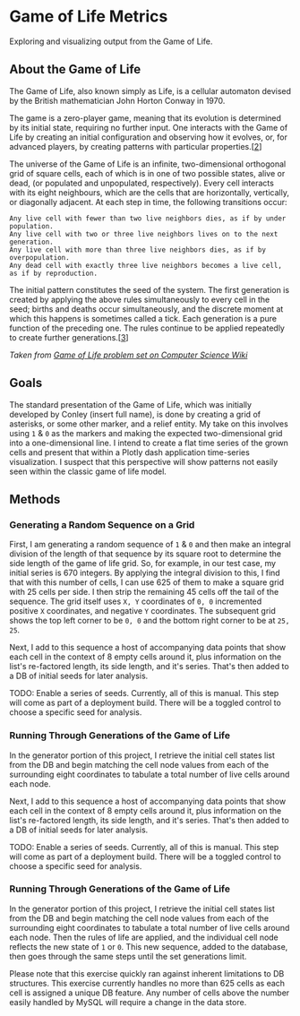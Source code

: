 # Game of Life Metrics

Exploring and visualizing output from the Game of Life.

## About the Game of Life

The Game of Life, also known simply as Life, is a cellular automaton devised by the British mathematician John Horton Conway in 1970.

The game is a zero-player game, meaning that its evolution is determined by its initial state, requiring no further input. One interacts with the Game of Life by creating an initial configuration and observing how it evolves, or, for advanced players, by creating patterns with particular properties.[[2](https://computersciencewiki.org/index.php/Game_of_Life#cite_note-2)]


The universe of the Game of Life is an infinite, two-dimensional orthogonal grid of square cells, each of which is in one of two possible states, alive or dead, (or populated and unpopulated, respectively). Every cell interacts with its eight neighbours, which are the cells that are horizontally, vertically, or diagonally adjacent. At each step in time, the following transitions occur:

	Any live cell with fewer than two live neighbors dies, as if by under population.
	Any live cell with two or three live neighbors lives on to the next generation.
	Any live cell with more than three live neighbors dies, as if by overpopulation.
	Any dead cell with exactly three live neighbors becomes a live cell, as if by reproduction.

The initial pattern constitutes the seed of the system. The first generation is created by applying the above rules simultaneously to every cell in the seed; births and deaths occur simultaneously, and the discrete moment at which this happens is sometimes called a tick. Each generation is a pure function of the preceding one. The rules continue to be applied repeatedly to create further generations.[[3](https://computersciencewiki.org/index.php/Game_of_Life#cite_note-3)]

*Taken from [Game of Life problem set on Computer Science Wiki](https://computersciencewiki.org/index.php/Game_of_Life)*


## Goals

The standard presentation of the Game of Life, which was initially developed by Conley (insert full name), is done by creating a grid of asterisks, or some other marker, and a relief entity. My take on this involves using `1` & `0` as the markers and making the expected two-dimensional grid into a one-dimensional line. I intend to create a flat time series of the grown cells and present that within a Plotly dash application time-series visualization. I suspect that this perspective will show patterns not easily seen within the classic game of life model.

## Methods

### Generating a Random Sequence on a Grid

First, I am generating a random sequence of `1` & `0` and then make an integral division of the length of that sequence by its square root to determine the side length of the game of life grid. So, for example, in our test case, my initial series is 670 integers. By applying the integral division to this, I find that with this number of cells, I can use 625 of them to make a square grid with 25 cells per side. I then strip the remaining 45 cells off the tail of the sequence. The grid itself uses `X, Y` coordinates of `0, 0`  incremented positive `X` coordinates, and negative `Y` coordinates. The subsequent grid shows the top left corner to be `0, 0` and the bottom right corner to be at `25, 25`.

Next, I add to this sequence a host of accompanying data points that show each cell in the context of 8 empty cells around it, plus information on the list's re-factored length, its side length, and it's series. That's then added to a DB of initial seeds for later analysis. 

TODO: Enable a series of seeds. Currently, all of this is manual. This step will come as part of a deployment build. There will be a toggled control to choose a specific seed for analysis.

### Running Through Generations of the Game of Life

In the generator portion of this project, I retrieve the initial cell states list from the DB and begin matching the cell node values from each of the surrounding eight coordinates to tabulate a total number of live cells around each node.  

Next, I add to this sequence a host of accompanying data points that show each cell in the context of 8 empty cells around it, plus information on the list's re-factored length, its side length, and it's series. That's then added to a DB of initial seeds for later analysis.

TODO: Enable a series of seeds. Currently, all of this is manual. This step will come as part of a deployment build. There will be a toggled control to choose a specific seed for analysis.

### Running Through Generations of the Game of Life

In the generator portion of this project, I retrieve the initial cell states list from the DB and begin matching the cell node values from each of the surrounding eight coordinates to tabulate a total number of live cells around each node. Then the rules of life are applied, and the individual cell node reflects the new state of `1` or `0`.  This new sequence, added to the database, then goes through the same steps until the set generations limit.

Please note that this exercise quickly ran against inherent limitations to DB structures. This exercise currently handles no more than 625 cells as each cell is assigned a unique DB feature. Any number of cells above the number easily handled by MySQL will require a change in the data store.

